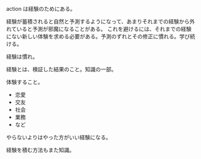action は経験のためにある。

経験が蓄積されると自然と予測するようになって、あまりそれまでの経験から外れていると予測が邪魔になることがある。
これを避けるには、それまでの経験にない新しい体験を求める必要がある。予測のずれとその修正に慣れる。学び続ける。

経験は慣れ。

経験とは、検証した結果のこと。知識の一部。

体験すること。

- 恋愛
- 交友
- 社会
- 業務
- など

やらないよりはやった方がいい経験になる。

経験を積む方法もまた知識。
